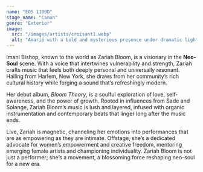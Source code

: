 ```yaml
---
name: "EOS 1100D"
stage_name: "Canon"
genre: "Exterior"
image:
  src: "/images/artists/croisant1.webp"
  alt: "Amarié with a bold and mysterious presence under dramatic lighting"
---
```


Imani Bishop, known to the world as Zariah Bloom, is a visionary in the **Neo-Soul** scene. With a voice that intertwines vulnerability and strength, Zariah crafts music that feels both deeply personal and universally resonant. Hailing from Harlem, New York, she draws from her community’s rich cultural history while forging a sound that’s refreshingly modern.

Her debut album, _Bloom Theory_, is a soulful exploration of love, self-awareness, and the power of growth. Rooted in influences from Sade and Solange, Zariah Bloom’s music is lush and layered, infused with organic instrumentation and contemporary beats that linger long after the music ends.

Live, Zariah is magnetic, channeling her emotions into performances that are as empowering as they are intimate. Offstage, she’s a dedicated advocate for women’s empowerment and creative freedom, mentoring emerging female artists and championing individuality. Zariah Bloom is not just a performer; she’s a movement, a blossoming force reshaping neo-soul for a new era.
